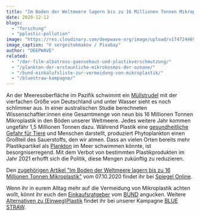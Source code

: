 ```yaml
---
title: "Im Boden der Weltmeere lagern bis zu 16 Millionen Tonnen Mikroplastik"
date: 2020-12-12
blogs: 
  - "forschung"
  - "pplastic-pollution"
image: "https://res.cloudinary.com/deepwave-org/image/upload/v1747244692/deepwave.org/pollution-g362d9e96c_1920.jpg"
image_caption: "© sergeitokmakov / Pixabay"
author: "DEEPWAVE"
related: 
  - "/der-film-albatross-gaensehaut-und-plastikverschmutzung/"
  - "/plankton-der-erstaunliche-mikrokosmos-der-ozeane/"
  - "/bund-einkalufsliste-zur-vermeidung-von-mikroplastik/"
  - "/bluestraw-kampagne/"
---
```


An der Meeresoberfläche im Pazifik schwimmt ein [Müllstrudel](https://www.deepwave.org/die-ozeane/verschmutzung/) mit der vierfachen Größe von Deutschland und unter Wasser sieht es noch schlimmer aus. In einer australischen Studie berechneten Wissenschaftler:innen eine Gesamtmenge von neun bis 16 Millionen Tonnen Mikroplastik in den Böden unserer Weltmeere. Jedes weitere Jahr kommen ungefähr 1,5 Millionen Tonnen dazu. Während Plastik eine [gesundheitliche Gefahr für Tiere](https://www.deepwave.org/der-film-albatross-gaensehaut-und-plastikverschmutzung/) und Menschen darstellt, produziert Phytoplankton einen Großteil des Sauerstoffs, den wir atmen. Dass an vielen Orten bereits mehr Plastikpartikel als [Plankton](https://www.deepwave.org/plankton-der-erstaunliche-mikrokosmos-der-ozeane/) im Meer schwimmen könnte, ist besorgniserregend. Mit dem Verbot von bestimmten Plastikprodukten im Jahr 2021 erhofft sich die Politik, diese Mengen zukünftig zu reduzieren. 

Den [zugehörigen Artikel "Im Boden der Weltmeere lagern bis zu 16 Millionen Tonnen Mikroplastik"](https://www.spiegel.de/wissenschaft/natur/mikroplastik-im-boden-der-weltmeere-lagern-bis-zu-16-millionen-tonnen-muell-a-9e1f7e3a-1b3d-4319-ba3f-2edaa683d391) vom 07.10.2020 findet ihr bei [Spiegel Online](https://www.spiegel.de/).

Wenn ihr in eurem Alltag mehr auf die Vermeidung von Mikroplastik achten wollt, könnt ihr euch den [Einkaufsratgeber](https://www.deepwave.org/bund-einkalufsliste-zur-vermeidung-von-mikroplastik/) vom [BUND](https://www.bund.net/) angucken. Weitere [Alternativen zu (Einweg)Plastik](https://www.deepwave.org/bluestraw-kampagne/alternativen-zu-einwegplastik-blog/) findet ihr bei unserer Kampagne [BLUE STRAW](https://www.deepwave.org/bluestraw-kampagne/).
